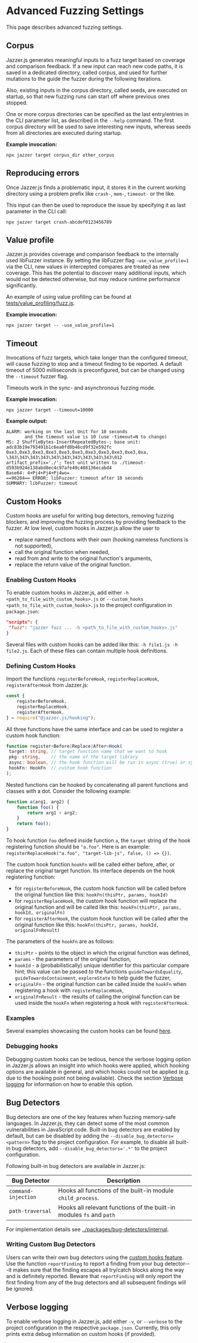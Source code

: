# Advanced Fuzzing Settings

This page describes advanced fuzzing settings.

## Corpus

Jazzer.js generates meaningful inputs to a fuzz target based on coverage and
comparison feedback. If a new input can reach new code paths, it is saved in a
dedicated directory, called corpus, and used for further mutations to the guide
the fuzzer during the following iterations.

Also, existing inputs in the corpus directory, called seeds, are executed on
startup, so that new fuzzing runs can start off where previous ones stopped.

One or more corpus directories can be specified as the last entry/entries in the
CLI parameter list, as described in the `--help` command. The first corpus
directory will be used to save interesting new inputs, whereas seeds from all
directories are executed during startup.

**Example invocation:**

```shell
npx jazzer target corpus_dir other_corpus
```

## Reproducing errors

Once Jazzer.js finds a problematic input, it stores it in the current working
directory using a problem prefix like `crash-`, `mem-`, `timeout-` or the like.

This input can then be used to reproduce the issue by specifying it as last
parameter in the CLI call:

```shell
npx jazzer target crash-abcdef0123456789
```

## Value profile

Jazzer.js provides coverage and comparison feedback to the internally used
libFuzzer instance. By setting the libFuzzer flag `-use_value_profile=1` via the
CLI, new values in intercepted compares are treated as new coverage. This has
the potential to discover many additional inputs, which would not be detected
otherwise, but may reduce runtime performance significantly.

An example of using value profiling can be found at
[tests/value_profiling/fuzz.js](../tests/value_profiling/fuzz.js).

**Example invocation:**

```shell
npx jazzer target -- -use_value_profile=1
```

## Timeout

Invocations of fuzz targets, which take longer than the configured timeout, will
cause fuzzing to stop and a timeout finding to be reported. A default timeout of
5000 milliseconds is preconfigured, but can be changed using the `--timeout`
fuzzer flag.

Timeouts work in the sync- and asynchronous fuzzing mode.

**Example invocation:**

```shell
npx jazzer target --timeout=10000
```

**Example output:**

```text
ALARM: working on the last Unit for 10 seconds
       and the timeout value is 10 (use -timeout=N to change)
MS: 2 ShuffleBytes-InsertRepeatedBytes-; base unit: adc83b19e793491b1c6ea0fd8b46cd9f32e592fc
0xe3,0xe3,0xe3,0xe3,0xe3,0xe3,0xe3,0xe3,0xe3,0xe3,0xa,
\343\343\343\343\343\343\343\343\343\343\012
artifact_prefix='./'; Test unit written to ./timeout-d593b924e138abd8ec4c97afe40c408136ecabd4
Base64: 4+Pj4+Pj4+Pj4wo=
==96284== ERROR: libFuzzer: timeout after 10 seconds
SUMMARY: libFuzzer: timeout
```

## Custom Hooks

Custom hooks are useful for writing bug detectors, removing fuzzing blockers,
and improving the fuzzing process by providing feedback to the fuzzer. At low
level, custom hooks in Jazzer.js allow the user to

- replace named functions with their own (hooking nameless functions is not
  supported),
- call the original function when needed,
- read from and write to the original function's arguments,
- replace the return value of the original function.

### Enabling Custom Hooks

To enable custom hooks in Jazzer.js, add either
`-h <path_to_file_with_custom_hooks>.js` or
`--custom_hooks <path_to_file_with_custom_hooks>.js` to the project
configuration in `package.json`:

```json
"scripts": {
 "fuzz": "jazzer fuzz ... -h <path_to_file_with_custom_hooks>.js"
}
```

Several files with custom hooks can be added like this:
`-h file1.js -h file2.js`. Each of these files can contain multiple hook
definitions.

### Defining Custom Hooks

Import the functions `registerBeforeHook`, `registerReplaceHook`,
`registerAfterHook` from Jazzer.js:

```javascript
const {
	registerBeforeHook,
	registerReplaceHook,
	registerAfterHook,
} = require("@jazzer.js/hooking");
```

All three functions have the same interface and can be used to register a custom
hook function:

```typescript
function register<Before|Replace|After>Hook(
 target: string, // target function name that we want to hook
 pkg: string,    // the name of the target library
 async: boolean, // the hook function will be run in async (true) or sync (false) mode?
 hookFn: HookFn  // custom hook function
);
```

Nested functions can be hooked by concatenating all parent functions and classes
with a dot. Consider the following example:

```javascript
function a(arg1, arg2) {
	function foo() {
		return arg1 + arg2;
	}
	return foo();
}
```

To hook function `foo` defined inside function `a`, the `target` string of the
hook registering function should be `"a.foo"`. Here is an example:
`registerReplaceHook("a.foo", "target-lib-js", false, () => {})`.

The custom hook function `hookFn` will be called either before, after, or
replace the original target function. Its interface depends on the hook
registering function:

- for `registerBeforeHook`, the custom hook function will be called before the
  original function like this: `hookFn(thisPtr, params, hookId)`
- for `registerReplaceHook`, the custom hook function will replace the original
  function and will be called like this:
  `hookFn(thisPtr, params, hookId, originalFn)`
- for `registerAfterHook`, the custom hook function will be called after the
  original function like this:
  `hookFn(thisPtr, params, hookId, originalFnResult)`

The parameters of the `hookFn` are as follows:

- `thisPtr` - points to the object in which the original function was defined,
- `params` - the parameters of the original function,
- `hookId` - a (probabilistically) unique identifier for this particular compare
  hint; this value can be passed to the functions `guideTowardsEquality`,
  `guideTowardsContainment`, `exploreState` to help guide the fuzzer,
- `originalFn` - the original function can be called inside the `hookFn` when
  registering a hook with `registerReplaceHook`,
- `originalFnResult` - the results of calling the original function can be used
  inside the `hookFn` when registering a hook with `registerAfterHook`.

### Examples

Several examples showcasing the custom hooks can be found
[here](../examples/custom-hooks/custom-hooks.js).

### Debugging hooks

Debugging custom hooks can be tedious, hence the verbose logging option in
Jazzer.js allows an insight into which hooks were applied, which hooking options
are available in general, and which hooks could not be applied (e.g. due to the
hooking point not being available). Check the section
[Verbose logging](#verbose-logging) for information on how to enable this
option.

## Bug Detectors

Bug detectors are one of the key features when fuzzing memory-safe languages. In
Jazzer.js, they can detect some of the most common vulnerabilities in JavaScript
code. Built-in bug detectors are enabled by default, but can be disabled by
adding the `--disable_bug_detectors=<pattern>` flag to the project
configuration. For example, to disable all built-in bug detectors, add
`--disable_bug_detectors='.*'` to the project configuration.

Following built-in bug detectors are available in Jazzer.js:

| Bug Detector        | Description                                                          |
| ------------------- | -------------------------------------------------------------------- |
| `command-injection` | Hooks all functions of the built-in module `child_process`.          |
| `path-traversal`    | Hooks all relevant functions of the built-in modules `fs` and `path` |

For implementation details see
[../packages/bug-detectors/internal](../packages/bug-detectors/internal).

### Writing Custom Bug Detectors

Users can write their own bug detectors using the
[custom hooks feature](#custom-hooks). Use the function `reportFinding` to
report a finding from your bug detector---it makes sure that the finding escapes
all try/catch blocks along the way and is definitely reported. Beware that
`reportFinding` will only report the first finding from any of the bug detectors
and all subsequent findings will be ignored.

## Verbose logging

To enable verbose logging in Jazzer.js, add either `-v`, or `--verbose` to the
project configuration in the respective `package.json`. Currently, this only
prints extra debug information on custom hooks (if provided).
